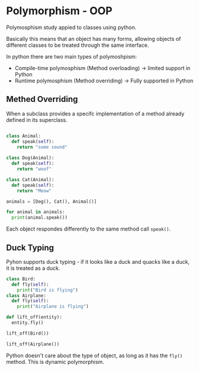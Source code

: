 # Polymorphism - OOP

Polymosphism study appied to classes using python.

Basically this means that an object has many forms, allowing objects of different classes to be treated through the 
same interface.

In python there are two main types of polymoshpism:

- Compile-time polymosphism (Method overloading) -> limited support in Python
- Runtime polymosphism (Method overriding) -> Fully supported in Python

## Methed Overriding

When a subclass provides a specifc implementation of a method already defined in its superclass.

```python

class Animal:
  def speak(self):
    return "some sound"
  
class Dog(Animal):
  def speak(self):
    return "woof"

class Cat(Animal):
  def speak(self):
    return "Meow"

animals = [Dog(), Cat(), Animal()]

for animal in animals:
  print(animal.speak())

```

Each object respondes differently to the same method call `speak()`.

## Duck Typing

Pyhon supports duck typing - if it looks like a duck and quacks like a duck, it is treated as a duck.

```python
class Bird:
  def fly(self):
    print("Bird is flying")
class Airplane:
  def fly(self):
    print("Airplane is flying")

def lift_off(entity):
  entity.fly()

lift_off(Bird())

lift_off(Airplane())

```

Python doesn't care about the type of object, as long as it has the `fly()` method. This is dynamic polymorphism.